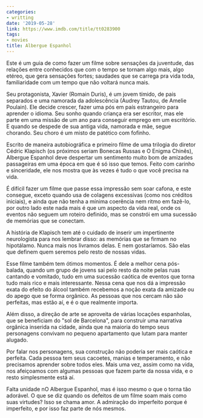 ```yaml
---
categories:
- writting
date: '2019-05-28'
link: https://www.imdb.com/title/tt0283900
tags:
- movies
title: Albergue Espanhol
---
```


Este é um guia de como fazer um filme sobre sensações da juventude, das relações entre conhecidos que com o tempo se tornam algo mais, algo etéreo, que gera sensações fortes; saudades que se carrega pra vida toda, familiaridade com um tempo que não voltará nunca mais.

Seu protagonista, Xavier (Romain Duris), é um jovem tímido, de pais separados e uma namorada da adolescência (Audrey Tautou, de Amelie Poulain). Ele decide crescer, fazer uma pós em país estrangeiro para aprender o idioma. Seu sonho quando criança era ser escritor, mas ele parte em uma missão de um ano para conseguir emprego em um escritório. E quando se despede de sua antiga vida, namorada e mãe, segue chorando. Seu choro é um misto de patético com fofinho.

Escrito de maneira autobiográfica e primeiro filme de uma trilogia do diretor Cédric Klapisch (os próximos seriam Bonecas Russas e O Enigma Chinês), Albergue Espanhol deve despertar um sentimento muito bom de amizades passageiras em uma época em que é só isso que temos. Feito com carinho e sinceridade, ele nos mostra que às vezes é tudo o que você precisa na vida.

É difícil fazer um filme que passe essa impressão sem soar cafona, e este consegue, exceto quando usa de colagens excessivas (como nos créditos iniciais), e ainda que não tenha a mínima coerência nem ritmo em fazê-lo, por outro lado este nada mais é que um aspecto da vida real, onde os eventos não seguem um roteiro definido, mas se constrói em uma sucessão de memórias que se conectam.

A história de Klapisch tem até o cuidado de inserir um impertinente neurologista para nos lembrar disso: as memórias que se firmam no hipotálamo. Nunca mais nos livramos delas. E nem gostaríamos. São elas que definem quem seremos pelo resto de nossas vidas.

Esse filme também tem ótimos momentos. É dele a melhor cena pós-balada, quando um grupo de jovens sai pelo resto da noite pelas ruas cantando e vomitado, tudo em uma sucessão caótica de eventos que torna tudo mais rico e mais interessante. Nessa cena que nos dá a impressão exata do efeito do álcool também recebemos a noção exata da amizade ou do apego que se forma orgânico. As pessoas que nos cercam não são perfeitas, mas estão aí, e é o que realmente importa.

Além disso, a direção de arte se aproveita de várias locações espanholas, que se beneficiam do "sol de Barcelona", para construir uma narrativa orgânica inserida na cidade, ainda que na maioria do tempo seus personagens convivam no pequeno apartamento que lutam para manter alugado.

Por falar nos personagens, sua construção não poderia ser mais caótica e perfeita. Cada pessoa tem seus cacoetes, manias e temperamento, e não precisamos aprender sobre todos eles. Mais uma vez, assim como na vida, nos afeiçoamos com algumas pessoas que fazem parte da nossa vida, e o resto simplesmente está aí.

Falta unidade nO Albergue Espanhol, mas é isso mesmo o que o torna tão adorável. O que se diz quando os defeitos de um filme soam mais como suas virtudes? Isso se chama amor. A admiração do imperfeito porque é imperfeito, e por isso faz parte de nós mesmos.

